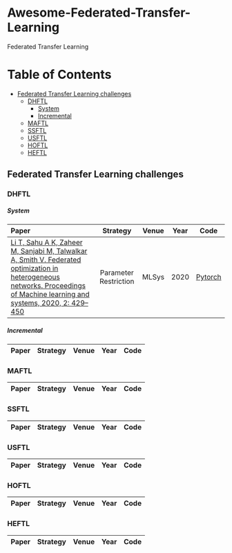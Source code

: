 # Awesome-Federated-Transfer-Learning
Federated Transfer Learning

# Table of Contents
* [Federated Transfer Learning challenges](#federated-transfer-learning-challenges)
  * [DHFTL](#dhftl)
    * [System](#system)
    * [Incremental](#incremental)
  * [MAFTL](#maftl)
  * [SSFTL](#ssftl)
  * [USFTL](#usftl)
  * [HOFTL](#hoftl)
  * [HEFTL](#heftl)

## Federated Transfer Learning challenges
### DHFTL  
##### System
 | Paper | Strategy | Venue | Year | Code |
 | :--- | :---: | :---: | :---: | :---: |
 |[Li T, Sahu A K, Zaheer M, Sanjabi M, Talwalkar A, Smith V. Federated optimization in heterogeneous networks. Proceedings of Machine learning and systems, 2020, 2: 429–450](https://arxiv.org/abs/1812.06127)| Parameter Restriction | MLSys | 2020 | [Pytorch](https://github.com/litian96/FedProx) |
##### Incremental
 | Paper | Strategy | Venue | Year | Code |
 | :---: | :---: | :---: | :---: | :---: |

### MAFTL
 | Paper | Strategy | Venue | Year | Code |
 | :---: | :---: | :---: | :---: | :---: |

### SSFTL
 | Paper | Strategy | Venue | Year | Code |
 | :---: | :---: | :---: | :---: | :---: |

### USFTL
 | Paper | Strategy | Venue | Year | Code |
 | :---: | :---: | :---: | :---: | :---: |

### HOFTL
 | Paper | Strategy | Venue | Year | Code |
 | :---: | :---: | :---: | :---: | :---: |

### HEFTL
 | Paper | Strategy | Venue | Year | Code |
 | :---: | :---: | :---: | :---: | :---: |

 

